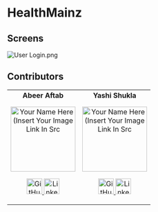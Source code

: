 # HealthMainz

## Screens

![User Login.png](https://images.zenhubusercontent.com/6096fbff75c041832469625d/36811b45-dff7-44d4-8cd2-f5aa0423bffe)

## Contributors

<table>
	<tr align="center">
		<td>
      <b>Abeer Aftab</b>
		<p align="center">
			<img src = "https://avatars.githubusercontent.com/u/54543768?v=4" width="150" height="150" alt="Your Name Here (Insert Your Image Link In Src">
		</p>
			<p align="center">
				<a href = "https://github.com/abeeraftab123">
					<img src = "http://www.iconninja.com/files/241/825/211/round-collaboration-social-github-code-circle-network-icon.svg" width="36" height = "36" alt="GitHub"/>
				</a>
				<a href = "https://www.linkedin.com/in/abeer-aftab-00274719a/">
					<img src = "http://www.iconninja.com/files/863/607/751/network-linkedin-social-connection-circular-circle-media-icon.svg" width="36" height="36" alt="LinkedIn"/>
				</a>
			</p>
		</td>
    <td>
      <b>Yashi Shukla</b>
		<p align="center">
			<img src = "https://avatars.githubusercontent.com/u/59660649?v=4" width="150" height="150" alt="Your Name Here (Insert Your Image Link In Src">
		</p>
			<p align="center">
				<a href = "https://github.com/yashi4001">
					<img src = "http://www.iconninja.com/files/241/825/211/round-collaboration-social-github-code-circle-network-icon.svg" width="36" height = "36" alt="GitHub"/>
				</a>
				<a href = "https://www.linkedin.com/in/yashi-shukla-a4b81a1a9/">
					<img src = "http://www.iconninja.com/files/863/607/751/network-linkedin-social-connection-circular-circle-media-icon.svg" width="36" height="36" alt="LinkedIn"/>
				</a>
			</p>
		</td>
	</tr>
</table>

